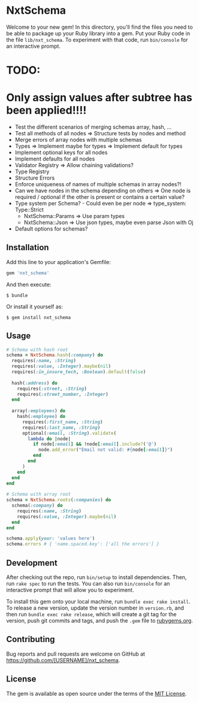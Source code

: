 # NxtSchema

Welcome to your new gem! In this directory, you'll find the files you need to be able to package up your Ruby library into a gem. Put your Ruby code in the file `lib/nxt_schema`. To experiment with that code, run `bin/console` for an interactive prompt.

TODO:    
======================================================
Only assign values after subtree has been applied!!!!
======================================================


- Test the different scenarios of merging schemas array, hash, ...
- Test all methods of all nodes
    => Structure tests by nodes and method
- Merge errors of array nodes with multiple schemas
- Types
    => Implement maybe for types
    => Implement default for types
- Implement optional keys for all nodes
- Implement defaults for all nodes
- Validator Registry
    => Allow chaining validations?
- Type Registry
- Structure Errors
- Enforce uniqueness of names of multiple schemas in array nodes?!
- Can we have nodes in the schema depending on others => One node is required / optional if the other is present or contains a certain value?
- Type system per Schema? - Could even be per node => type_system: Type::Strict 
    - NxtSchema::Params => Use param types
    - NxtSchema::Json => Use json types, maybe even parse Json with Oj
- Default options for schemas?
 

## Installation

Add this line to your application's Gemfile:

```ruby
gem 'nxt_schema'
```

And then execute:

    $ bundle

Or install it yourself as:

    $ gem install nxt_schema

## Usage

```ruby
# Schema with hash root
schema = NxtSchema.hash(:company) do 
  requires(:name, :String)  
  requires(:value, :Integer).maybe(nil)  
  requires(:in_insure_tech, :Boolean).default(false)
  
  hash(:address) do
    requires(:street, :String)
    requires(:street_number, :Integer)
  end
    
  array(:employees) do
    hash(:employee) do
      requires(:first_name, :String)
      requires(:last_name, :String)
      optional(:email, :String).validate(
        lambda do |node|
          if node[:email] && !node[:email].include?('@')
            node.add_error("Email not valid: #{node[:email]}")  
          end
        end
      )
    end
  end
end
  
# Schema with array root
schema = NxtSchema.roots(:companies) do
  schema(:company) do
    requires(:name, :String)  
    requires(:value, :Integer).maybe(nil)
  end
end

schema.apply(your: 'values here')
schema.errors # { 'name.spaced.key': ['all the errors'] }
```

## Development

After checking out the repo, run `bin/setup` to install dependencies. Then, run `rake spec` to run the tests. You can also run `bin/console` for an interactive prompt that will allow you to experiment.

To install this gem onto your local machine, run `bundle exec rake install`. To release a new version, update the version number in `version.rb`, and then run `bundle exec rake release`, which will create a git tag for the version, push git commits and tags, and push the `.gem` file to [rubygems.org](https://rubygems.org).

## Contributing

Bug reports and pull requests are welcome on GitHub at https://github.com/[USERNAME]/nxt_schema.

## License

The gem is available as open source under the terms of the [MIT License](https://opensource.org/licenses/MIT).
